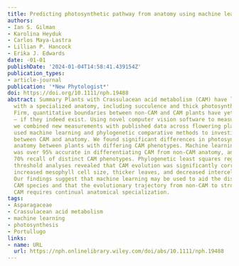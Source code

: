 ```yaml
---
title: Predicting photosynthetic pathway from anatomy using machine learning
authors:
- Ian S. Gilman
- Karolina Heyduk
- Carlos Maya-Lastra
- Lillian P. Hancock
- Erika J. Edwards
date: -01-01
publishDate: '2024-01-04T14:58:41.439154Z'
publication_types:
- article-journal
publication: '*New Phytologist*'
doi: https://doi.org/10.1111/nph.19488
abstract: Summary Plants with Crassulacean acid metabolism (CAM) have long been associated
  with a specialized anatomy, including succulence and thick photosynthetic tissues.
  Firm, quantitative boundaries between non-CAM and CAM plants have yet to be established
  – if they indeed exist. Using novel computer vision software to measure anatomy,
  we combined new measurements with published data across flowering plants. We then
  used machine learning and phylogenetic comparative methods to investigate relationships
  between CAM and anatomy. We found significant differences in photosynthetic tissue
  anatomy between plants with differing CAM phenotypes. Machine learning-based classification
  was over 95% accurate in differentiating CAM from non-CAM anatomy, and had over
  70% recall of distinct CAM phenotypes. Phylogenetic least squares regression and
  threshold analyses revealed that CAM evolution was significantly correlated with
  increased mesophyll cell size, thicker leaves, and decreased intercellular airspace.
  Our findings suggest that machine learning may be used to aid the discovery of new
  CAM species and that the evolutionary trajectory from non-CAM to strong, obligate
  CAM requires continual anatomical specialization.
tags:
- Asparagaceae
- Crassulacean acid metabolism
- machine learning
- photosynthesis
- Portullugo
links:
- name: URL
  url: https://nph.onlinelibrary.wiley.com/doi/abs/10.1111/nph.19488
---
```

